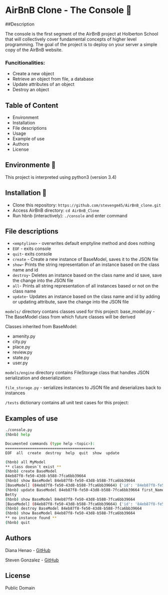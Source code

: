 # AirBnB Clone - The Console :robot:

##Description

The console is the first segment of the AirBnB project at Holberton School that will collectively cover fundamental concepts of higher level programming. The goal of the project is to deploy on your server a simple copy of the AirBnB website.

### Funcitionalities:

* Create a new object
* Retrieve an object from file, a database
* Update attributes of an object
* Destroy an object

## Table of Content
* Environment
* Installation
* File descriptions
* Usage
* Example of use
* Authors
* License

## Environmente :snake:

This project is interpreted using python3 (version 3.4)

## Installation :rocket:

* Clone this repository: ```https://github.com/stevengm45/AirBnB_clone.git```
* Access AirBnB directory: ```cd AirBnB_Clone```
* Run hbnb (interactively): ```./console``` and enter command

## File descriptions

* ```<emptyline>``` - overwrites default emptyline method and does nothing
* ```EOF``` -  exits console
* ```quit```- exits console
* ```create``` - Create a new instance of BaseModel, saves it to the JSON file
* ```show```- Prints the string representation of an instance based on the class name and id
* ```destroy```- Deletes an instance based on the class name and id save, save the change into the JSON file
* ```all```- Prints all string representation of all instances based or not on the class name
* ```update```- Updates an instance based on the class name and id by adding or updating attribute, save the change into the JSON file

```models/``` directory contans classes used for this project:
base_model.py - The BaseModel class from which future classes will be derived

Classes inherited from BaseModel:
* amenity.py
* city.py
* place.py
* review.py
* state.py
* user.py

```models/engine``` directory contains FileStorage class that handles JSON serialization and deserialization:

```file_storage.py``` - serializes instances to JSON file and deserializes back to instances

```/tests``` dictionary contains all unit test cases for this project:

## Examples of use
```bash
./console.py
(hbnb) help

Documented commands (type help <topic>):
========================================
EOF  all  create  destroy  help  quit  show  update

(hbnb) all MyModel
** class doesn´t exist **
(hbnb) create BaseModel
84eb87f8-fe50-43d8-b588-7fca6bb39664
(hbnb) show BaseModel 84eb87f8-fe50-43d8-b588-7fca6bb39664
[BaseModel] (84eb87f8-fe50-43d8-b588-7fca6bb39664) {'id': '84eb87f8-fe50-43d8-b588-7fca6bb39664', 'created_at': datetime.datetime(2021, 6, 29, 22, 8, 22, 541606), 'updated_at': datetime.datetime(2021, 6, 29, 22, 8, 22, 541706)}
(hbnb) update BaseModel 84eb87f8-fe50-43d8-b588-7fca6bb39664 first_Name "Betty"
Betty
(hbnb) show BaseModel 84eb87f8-fe50-43d8-b588-7fca6bb39664
[BaseModel] (84eb87f8-fe50-43d8-b588-7fca6bb39664) {'id': '84eb87f8-fe50-43d8-b588-7fca6bb39664', 'created_at': datetime.datetime(2021, 6, 29, 22, 8, 22, 541606), 'updated_at': datetime.datetime(2021, 6, 29, 22, 8, 22, 541706), 'first_Name': 'Betty'}
(hbnb) destroy BaseModel 84eb87f8-fe50-43d8-b588-7fca6bb39664
(hbnb) show BaseModel 84eb87f8-fe50-43d8-b588-7fca6bb39664
** no instance found **
(hbnb) quit
```

## Authors
Diana Henao - [GitHub](https://github.com/dmhenaopa)

Steven Gonzalez - [GitHub](https://github.com/stevengm45)

## License
Public Domain